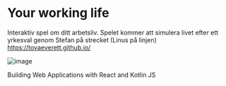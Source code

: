 # Your working life
Interaktiv spel om ditt arbetsliv.
Spelet kommer att simulera livet efter ett yrkesval genom Stefan på strecket (Linus på linjen) 
https://tovaeverett.github.io/

![image](https://user-images.githubusercontent.com/55182535/205306364-72b2d51f-a28d-4a78-825f-c1329bb1ed1b.png)

Building Web Applications with React and Kotlin JS
